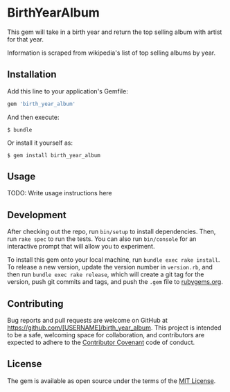 # BirthYearAlbum

This gem will take in a birth year and return the top selling album with artist for that year. 

Information is scraped from wikipedia's list of top selling albums by year.

## Installation

Add this line to your application's Gemfile:

```ruby
gem 'birth_year_album'
```

And then execute:

    $ bundle

Or install it yourself as:

    $ gem install birth_year_album

## Usage

TODO: Write usage instructions here

## Development

After checking out the repo, run `bin/setup` to install dependencies. Then, run `rake spec` to run the tests. You can also run `bin/console` for an interactive prompt that will allow you to experiment.

To install this gem onto your local machine, run `bundle exec rake install`. To release a new version, update the version number in `version.rb`, and then run `bundle exec rake release`, which will create a git tag for the version, push git commits and tags, and push the `.gem` file to [rubygems.org](https://rubygems.org).

## Contributing

Bug reports and pull requests are welcome on GitHub at https://github.com/[USERNAME]/birth_year_album. This project is intended to be a safe, welcoming space for collaboration, and contributors are expected to adhere to the [Contributor Covenant](http://contributor-covenant.org) code of conduct.


## License

The gem is available as open source under the terms of the [MIT License](http://opensource.org/licenses/MIT).

